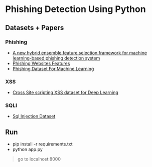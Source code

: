 # Phishing Detection Using Python


## Datasets + Papers

### Phishing
 - [A new hybrid ensemble feature selection framework for machine learning-based phishing detection system](https://www.sciencedirect.com/science/article/abs/pii/S0020025519300763?via%3Dihub)
- [Phishing Websites Features](https://eprints.hud.ac.uk/id/eprint/24330/6/MohammadPhishing14July2015.pdf)
 - [Phishing Dataset For Machine Learning](https://www.kaggle.com/datasets/shashwatwork/phishing-dataset-for-machine-learning/data)
  
### XSS
- [Cross Site scripting XSS dataset for Deep Learning](https://www.kaggle.com/datasets/syedsaqlainhussain/cross-site-scripting-xss-dataset-for-deep-learning)

### SQLI
- [Sql Injection Dataset](https://www.kaggle.com/datasets/syedsaqlainhussain/sql-injection-dataset)

## Run
 - pip install -r requirements.txt
 - python app.py
 >go to localhost:8000
